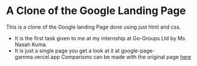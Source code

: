 # A Clone of the Google Landing Page
This is a clone of the Google landing Page done using just html and css.
+ It is the first task given to me at my internship at Go-Groups Ltd by Ms Nasah Kuma. 
+ It is just a single page you get a look at it at google-page-gamma.vercel.app
Comparisms can be made with the original page [here](https://www.google.de/?hl=de)
